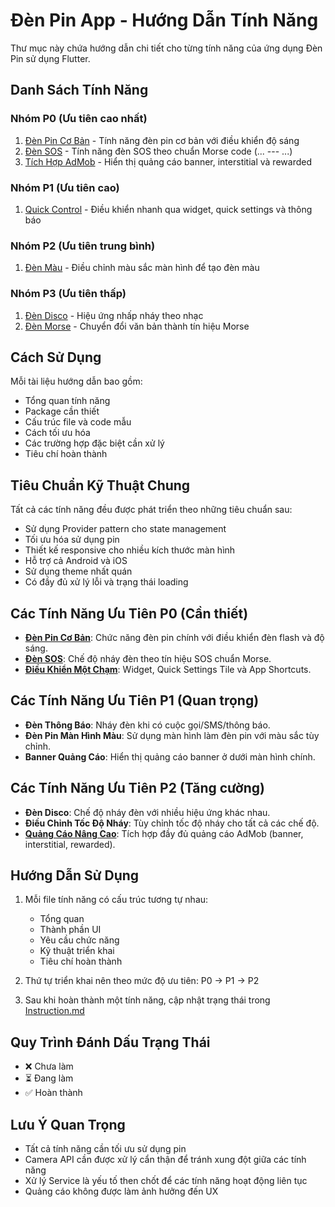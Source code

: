 # Đèn Pin App - Hướng Dẫn Tính Năng

Thư mục này chứa hướng dẫn chi tiết cho từng tính năng của ứng dụng Đèn Pin sử dụng Flutter.

## Danh Sách Tính Năng

### Nhóm P0 (Ưu tiên cao nhất)
1. [Đèn Pin Cơ Bản](./basic-flashlight-flutter.md) - Tính năng đèn pin cơ bản với điều khiển độ sáng
2. [Đèn SOS](./sos-flashlight-flutter.md) - Tính năng đèn SOS theo chuẩn Morse code (... --- ...)
3. [Tích Hợp AdMob](./admob-integration-flutter.md) - Hiển thị quảng cáo banner, interstitial và rewarded

### Nhóm P1 (Ưu tiên cao)
1. [Quick Control](./quick-control-flutter.md) - Điều khiển nhanh qua widget, quick settings và thông báo

### Nhóm P2 (Ưu tiên trung bình)
1. [Đèn Màu](./color-flashlight-flutter.md) - Điều chỉnh màu sắc màn hình để tạo đèn màu

### Nhóm P3 (Ưu tiên thấp)
1. [Đèn Disco](./disco-flashlight-flutter.md) - Hiệu ứng nhấp nháy theo nhạc
2. [Đèn Morse](./morse-code-flashlight-flutter.md) - Chuyển đổi văn bản thành tín hiệu Morse

## Cách Sử Dụng

Mỗi tài liệu hướng dẫn bao gồm:
- Tổng quan tính năng
- Package cần thiết
- Cấu trúc file và code mẫu
- Cách tối ưu hóa
- Các trường hợp đặc biệt cần xử lý
- Tiêu chí hoàn thành

## Tiêu Chuẩn Kỹ Thuật Chung

Tất cả các tính năng đều được phát triển theo những tiêu chuẩn sau:
- Sử dụng Provider pattern cho state management
- Tối ưu hóa sử dụng pin
- Thiết kế responsive cho nhiều kích thước màn hình
- Hỗ trợ cả Android và iOS
- Sử dụng theme nhất quán
- Có đầy đủ xử lý lỗi và trạng thái loading

## Các Tính Năng Ưu Tiên P0 (Cần thiết)

- [**Đèn Pin Cơ Bản**](basic-flashlight.md): Chức năng đèn pin chính với điều khiển đèn flash và độ sáng.
- [**Đèn SOS**](sos-flashlight.md): Chế độ nháy đèn theo tín hiệu SOS chuẩn Morse.
- [**Điều Khiển Một Chạm**](quick-control.md): Widget, Quick Settings Tile và App Shortcuts.

## Các Tính Năng Ưu Tiên P1 (Quan trọng)

- **Đèn Thông Báo**: Nháy đèn khi có cuộc gọi/SMS/thông báo.
- **Đèn Pin Màn Hình Màu**: Sử dụng màn hình làm đèn pin với màu sắc tùy chỉnh.
- **Banner Quảng Cáo**: Hiển thị quảng cáo banner ở dưới màn hình chính.

## Các Tính Năng Ưu Tiên P2 (Tăng cường)

- **Đèn Disco**: Chế độ nháy đèn với nhiều hiệu ứng khác nhau.
- **Điều Chỉnh Tốc Độ Nháy**: Tùy chỉnh tốc độ nháy cho tất cả các chế độ.
- [**Quảng Cáo Nâng Cao**](admob-integration.md): Tích hợp đầy đủ quảng cáo AdMob (banner, interstitial, rewarded).

## Hướng Dẫn Sử Dụng

1. Mỗi file tính năng có cấu trúc tương tự nhau:
   - Tổng quan
   - Thành phần UI
   - Yêu cầu chức năng
   - Kỹ thuật triển khai
   - Tiêu chí hoàn thành

2. Thứ tự triển khai nên theo mức độ ưu tiên: P0 → P1 → P2

3. Sau khi hoàn thành một tính năng, cập nhật trạng thái trong [Instruction.md](../../Instruction.md)

## Quy Trình Đánh Dấu Trạng Thái

- ❌ Chưa làm
- ⏳ Đang làm
- ✅ Hoàn thành

## Lưu Ý Quan Trọng

- Tất cả tính năng cần tối ưu sử dụng pin
- Camera API cần được xử lý cẩn thận để tránh xung đột giữa các tính năng
- Xử lý Service là yếu tố then chốt để các tính năng hoạt động liên tục
- Quảng cáo không được làm ảnh hưởng đến UX 